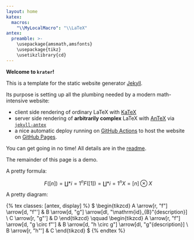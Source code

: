 ```yaml
---
layout: home
katex:
  macros:
    "\\MyLocalMacro": "\\LaTeX"
antex:
  preamble: >-
    \usepackage{amsmath,amsfonts}
    \usepackage{tikz}
    \usetikzlibrary{cd}
---
```


**Welcome to `krater`!**

This is a template for the static website generator [Jekyll][jekyll-url].

Its purpose is setting up all the plumbing needed by a modern math-intensive website:

- client side rendering of ordinary LaTeX with [KaTeX][katex-url]
- server side rendering of **arbitrarily complex** LaTeX with [AnTeX][antex-url] via [`jekyll-antex`][jekyll-antex-url]
- a nice automatic deploy running on [GitHub Actions][gha-url] to host the website on [GitHub Pages][ghp-url].

You can get going in no time!
All details are in the [readme][readme-url].

[jekyll-url]: https://jekyllrb.com/
[katex-url]: https://katex.org/
[antex-url]: https://github.com/paolobrasolin/antex/
[jekyll-antex-url]: https://github.com/paolobrasolin/jekyll-antex/
[gha-url]: https://github.com/features/actions
[ghp-url]: https://pages.github.com/
[readme-url]: https://github.com/paolobrasolin/krater#readme

The remainder of this page is a demo.

A pretty formula:

$$ F([n]) = \coprod*{i=1}^n F([1]) = \coprod*{i=1}^n X = [n] \otimes X $$

A pretty diagram:

{% tex classes: [antex, display] %}
$
\begin{tikzcd}
A \arrow[r, "f"] \arrow[d, "f"'] &
B \arrow[d, "g"] \arrow[dl, "\mathrm{id}_{B}"{description}] \\
C \arrow[r, "g"'] &
D
\end{tikzcd}
\qquad
\begin{tikzcd}
A \arrow[r, "f"] \arrow[d, "g \circ f"'] &
B \arrow[d, "h \circ g"] \arrow[dl, "g"{description}] \\
B \arrow[r, "h"'] &
C
\end{tikzcd}
$
{% endtex %}
